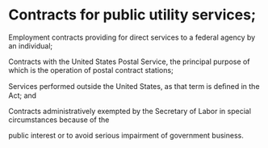 # Contracts for public utility services;

Employment contracts providing for direct services to a federal agency by an individual;

Contracts with the United States Postal Service, the principal purpose of which is the operation of postal contract stations;

Services performed outside the United States, as that term is deﬁned in the Act; and

Contracts administratively exempted by the Secretary of Labor in special circumstances because of the

public interest or to avoid serious impairment of government business.